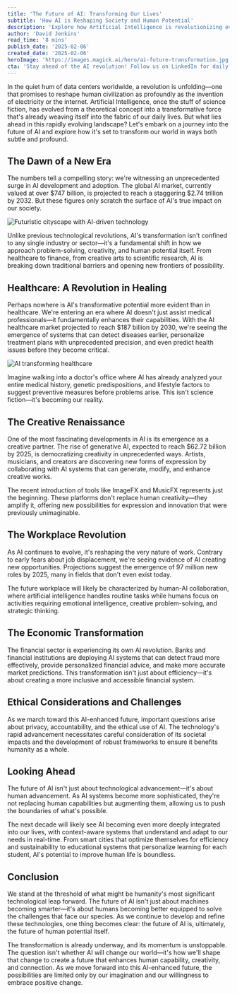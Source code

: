 ```yaml
---
title: 'The Future of AI: Transforming Our Lives'
subtitle: 'How AI is Reshaping Society and Human Potential'
description: 'Explore how Artificial Intelligence is revolutionizing every aspect of our lives, from healthcare to creative arts. With the global AI market projected to reach $2.74 trillion by 2032, we\'re witnessing unprecedented transformation in how we work, create, and solve problems. Discover how AI is not just advancing technology but enhancing human potential itself.'
author: 'David Jenkins'
read_time: '8 mins'
publish_date: '2025-02-06'
created_date: '2025-02-06'
heroImage: 'https://images.magick.ai/hero/ai-future-transformation.jpg'
cta: 'Stay ahead of the AI revolution! Follow us on LinkedIn for daily insights into the transformative power of artificial intelligence and join a community of forward-thinking professionals shaping the future.'
---
```


In the quiet hum of data centers worldwide, a revolution is unfolding—one that promises to reshape human civilization as profoundly as the invention of electricity or the internet. Artificial Intelligence, once the stuff of science fiction, has evolved from a theoretical concept into a transformative force that's already weaving itself into the fabric of our daily lives. But what lies ahead in this rapidly evolving landscape? Let's embark on a journey into the future of AI and explore how it's set to transform our world in ways both subtle and profound.

## The Dawn of a New Era

The numbers tell a compelling story: we're witnessing an unprecedented surge in AI development and adoption. The global AI market, currently valued at over $747 billion, is projected to reach a staggering $2.74 trillion by 2032. But these figures only scratch the surface of AI's true impact on our society.

![Futuristic cityscape with AI-driven technology](https://i.magick.ai/PIXE/1738828285568_magick_img.webp)  

Unlike previous technological revolutions, AI's transformation isn't confined to any single industry or sector—it's a fundamental shift in how we approach problem-solving, creativity, and human potential itself. From healthcare to finance, from creative arts to scientific research, AI is breaking down traditional barriers and opening new frontiers of possibility.

## Healthcare: A Revolution in Healing

Perhaps nowhere is AI's transformative potential more evident than in healthcare. We're entering an era where AI doesn't just assist medical professionals—it fundamentally enhances their capabilities. With the AI healthcare market projected to reach $187 billion by 2030, we're seeing the emergence of systems that can detect diseases earlier, personalize treatment plans with unprecedented precision, and even predict health issues before they become critical.

![AI transforming healthcare](https://i.magick.ai/PIXE/1738828285564_magick_img.webp)  

Imagine walking into a doctor's office where AI has already analyzed your entire medical history, genetic predispositions, and lifestyle factors to suggest preventive measures before problems arise. This isn't science fiction—it's becoming our reality.

## The Creative Renaissance

One of the most fascinating developments in AI is its emergence as a creative partner. The rise of generative AI, expected to reach $62.72 billion by 2025, is democratizing creativity in unprecedented ways. Artists, musicians, and creators are discovering new forms of expression by collaborating with AI systems that can generate, modify, and enhance creative works.

The recent introduction of tools like ImageFX and MusicFX represents just the beginning. These platforms don't replace human creativity—they amplify it, offering new possibilities for expression and innovation that were previously unimaginable.

## The Workplace Revolution

As AI continues to evolve, it's reshaping the very nature of work. Contrary to early fears about job displacement, we're seeing evidence of AI creating new opportunities. Projections suggest the emergence of 97 million new roles by 2025, many in fields that don't even exist today.

The future workplace will likely be characterized by human-AI collaboration, where artificial intelligence handles routine tasks while humans focus on activities requiring emotional intelligence, creative problem-solving, and strategic thinking.

## The Economic Transformation

The financial sector is experiencing its own AI revolution. Banks and financial institutions are deploying AI systems that can detect fraud more effectively, provide personalized financial advice, and make more accurate market predictions. This transformation isn't just about efficiency—it's about creating a more inclusive and accessible financial system.

## Ethical Considerations and Challenges

As we march toward this AI-enhanced future, important questions arise about privacy, accountability, and the ethical use of AI. The technology's rapid advancement necessitates careful consideration of its societal impacts and the development of robust frameworks to ensure it benefits humanity as a whole.

## Looking Ahead

The future of AI isn't just about technological advancement—it's about human advancement. As AI systems become more sophisticated, they're not replacing human capabilities but augmenting them, allowing us to push the boundaries of what's possible.

The next decade will likely see AI becoming even more deeply integrated into our lives, with context-aware systems that understand and adapt to our needs in real-time. From smart cities that optimize themselves for efficiency and sustainability to educational systems that personalize learning for each student, AI's potential to improve human life is boundless.

## Conclusion

We stand at the threshold of what might be humanity's most significant technological leap forward. The future of AI isn't just about machines becoming smarter—it's about humans becoming better equipped to solve the challenges that face our species. As we continue to develop and refine these technologies, one thing becomes clear: the future of AI is, ultimately, the future of human potential itself.

The transformation is already underway, and its momentum is unstoppable. The question isn't whether AI will change our world—it's how we'll shape that change to create a future that enhances human capability, creativity, and connection. As we move forward into this AI-enhanced future, the possibilities are limited only by our imagination and our willingness to embrace positive change.